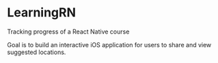 # LearningRN

Tracking progress of a React Native course

Goal is to build an interactive iOS application for users to share and view suggested locations.
